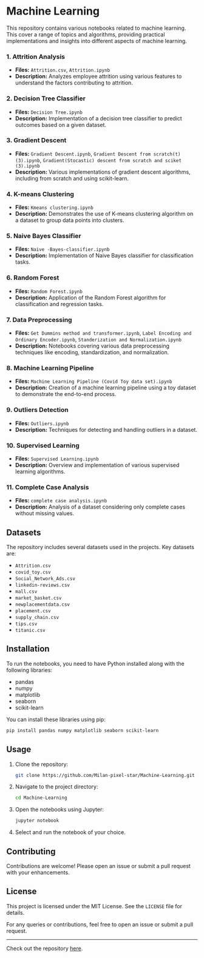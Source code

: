 # Machine Learning 

This repository contains various notebooks related to machine learning. This cover a range of topics and algorithms, providing practical implementations and insights into different aspects of machine learning.

### 1. Attrition Analysis
- **Files:** `Attrition.csv`, `Attrition.ipynb`
- **Description:** Analyzes employee attrition using various features to understand the factors contributing to attrition.

### 2. Decision Tree Classifier
- **Files:** `Decision Tree.ipynb`
- **Description:** Implementation of a decision tree classifier to predict outcomes based on a given dataset.

### 3. Gradient Descent
- **Files:** `Gradient Descent.ipynb`, `Gradient Descent from scratch(t) (3).ipynb`, `Gradient(Stocastic) descent from scratch and sciket (3).ipynb`
- **Description:** Various implementations of gradient descent algorithms, including from scratch and using scikit-learn.

### 4. K-means Clustering
- **Files:** `Kmeans clustering.ipynb`
- **Description:** Demonstrates the use of K-means clustering algorithm on a dataset to group data points into clusters.

### 5. Naive Bayes Classifier
- **Files:** `Naive -Bayes-classifier.ipynb`
- **Description:** Implementation of Naive Bayes classifier for classification tasks.

### 6. Random Forest
- **Files:** `Random Forest.ipynb`
- **Description:** Application of the Random Forest algorithm for classification and regression tasks.

### 7. Data Preprocessing
- **Files:** `Get Dummins method and transformer.ipynb`, `Label Encoding and Ordinary Encoder.ipynb`, `Standerization and Normalization.ipynb`
- **Description:** Notebooks covering various data preprocessing techniques like encoding, standardization, and normalization.

### 8. Machine Learning Pipeline
- **Files:** `Machine Learning Pipeline (Covid Toy data set).ipynb`
- **Description:** Creation of a machine learning pipeline using a toy dataset to demonstrate the end-to-end process.

### 9. Outliers Detection
- **Files:** `Outliers.ipynb`
- **Description:** Techniques for detecting and handling outliers in a dataset.

### 10. Supervised Learning
- **Files:** `Supervised Learning.ipynb`
- **Description:** Overview and implementation of various supervised learning algorithms.

### 11. Complete Case Analysis
- **Files:** `complete case analysis.ipynb`
- **Description:** Analysis of a dataset considering only complete cases without missing values.

## Datasets

The repository includes several datasets used in the projects. Key datasets are:
- `Attrition.csv`
- `covid_toy.csv`
- `Social_Network_Ads.csv`
- `linkedin-reviews.csv`
- `mall.csv`
- `market_basket.csv`
- `newplacementdata.csv`
- `placement.csv`
- `supply_chain.csv`
- `tips.csv`
- `titanic.csv`

## Installation

To run the notebooks, you need to have Python installed along with the following libraries:
- pandas
- numpy
- matplotlib
- seaborn
- scikit-learn

You can install these libraries using pip:
```bash
pip install pandas numpy matplotlib seaborn scikit-learn
```

## Usage

1. Clone the repository:
    ```bash
    git clone https://github.com/Milan-pixel-star/Machine-Learning.git
    ```
2. Navigate to the project directory:
    ```bash
    cd Machine-Learning
    ```
3. Open the notebooks using Jupyter:
    ```bash
    jupyter notebook
    ```
4. Select and run the notebook of your choice.

## Contributing

Contributions are welcome! Please open an issue or submit a pull request with your enhancements.

## License

This project is licensed under the MIT License. See the `LICENSE` file for details.

For any queries or contributions, feel free to open an issue or submit a pull request.

---

Check out the repository [here](https://github.com/Milan-pixel-star/Machine-Learning).
